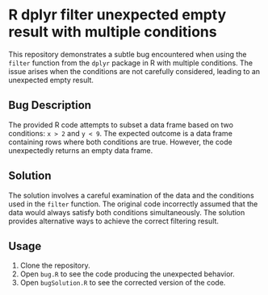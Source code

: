 # R dplyr filter unexpected empty result with multiple conditions
This repository demonstrates a subtle bug encountered when using the `filter` function from the `dplyr` package in R with multiple conditions. The issue arises when the conditions are not carefully considered, leading to an unexpected empty result.

## Bug Description
The provided R code attempts to subset a data frame based on two conditions: `x > 2` and `y < 9`.  The expected outcome is a data frame containing rows where both conditions are true. However, the code unexpectedly returns an empty data frame.

## Solution
The solution involves a careful examination of the data and the conditions used in the `filter` function. The original code incorrectly assumed that the data would always satisfy both conditions simultaneously. The solution provides alternative ways to achieve the correct filtering result.

## Usage
1. Clone the repository.
2. Open `bug.R` to see the code producing the unexpected behavior.
3. Open `bugSolution.R` to see the corrected version of the code.
